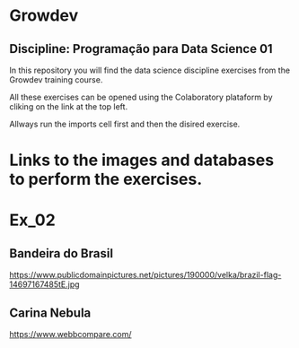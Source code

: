 # Growdev
## Discipline: Programação para Data Science 01


In this repository you will find the data science discipline exercises from the Growdev training course. 

All these exercises can be opened using the Colaboratory plataform by cliking on the link at the top left.

Allways run the imports cell first and then the disired exercise.

# Links to the images and databases to perform the exercises.

# Ex_02
## Bandeira do Brasil
https://www.publicdomainpictures.net/pictures/190000/velka/brazil-flag-14697167485tE.jpg

## Carina Nebula
https://www.webbcompare.com/

